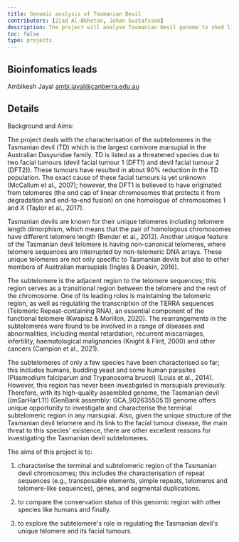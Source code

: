 ```yaml
---
title: Genomic anslysis of Tasmanian Devil
contributors: [Ziad Al-Bkhetan, Johan Gustafsson]
description: The project will analyse Tasmanian Devil genome to shed light on causes of Tasmanian  Devil facial tumour disease (DFTD) disease. 
toc: false
type: projects
---
```


## Bioinfomatics leads

Ambikesh Jayal <ambi.jayal@canberra.edu.au>

## Details

Background and Aims: 

The project deals with the characterisation of the subtelomeres in the Tasmanian devil (TD) which is the largest carnivore marsupial in the Australian Dasyuridae family. TD is listed as a threatened species due to two facial tumours (devil facial tumour 1 (DFT1) and devil facial tumour 2 (DFT2)). These tumours have resulted in about 90% reduction in the TD population. The exact cause of these facial tumours is yet unknown (McCallum et al., 2007); however, the DFT1 is believed to have originated from telomeres (the end cap of linear chromosomes that protects it from degradation and end-to-end fusion) on one homologue of chromosomes 1 and X (Taylor et al., 2017).

Tasmanian devils are known for their unique telomeres including telomere length dimorphism, which means that the pair of homologous chromosomes have different telomere length (Bender et al., 2012). Another unique feature of the Tasmanian devil telomere is having non-canonical telomeres, where telomere sequences are interrupted by non-telomeric DNA arrays. These unique telomeres are not only specific to Tasmanian devils but also to other members of Australian marsupials (Ingles & Deakin, 2016).

The subtelomere is the adjacent region to the telomere sequences; this region serves as a transitional region between the telomere and the rest of the chromosome. One of its leading roles is maintaining the telomeric region, as well as regulating the transcription of the TERRA sequences (Telomeric Repeat-containing RNA), an essential component of the functional telomere (Kwapisz & Morillon, 2020). The rearrangements in the subtelomeres were found to be involved in a range of diseases and abnormalities, including mental retardation, recurrent miscarriages, infertility, haematological malignancies (Knight & Flint, 2000) and other cancers (Campion et al., 2021).

The subtelomeres of only a few species have been characterised so far; this includes humans, budding yeast and some human parasites (Plasmodium falciparum and Trypanosoma brucei) (Louis et al., 2014). However, this region has never been investigated in marsupials previously. Therefore, with its high-quality assembled genome, the Tasmanian devil ((mSarHar1.11) (GenBank assembly: GCA_902635505.1)) genome offers unique opportunity to investigate and characterise the terminal subtelomeric region in any marsupial. Also, given the unique structure of the Tasmanian devil telomere and its link to the facial tumour disease, the main threat to this species' existence, there are other excellent reasons for investigating the Tasmanian devil subtelomeres.

The aims of this project is to:

1. characterise the terminal and subtelomeric region of the Tasmanian devil chromosomes; this includes the characterisation of repeat sequences (e.g., transposable elements, simple repeats, telomeres and telomere-like sequences), genes, and segmental duplications.

2. to compare the conservation status of this genomic region with other species like humans and finally.

3. to explore the subtelomere's role in regulating the Tasmanian devil's unique telomere and its facial tumours.

 